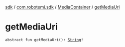 [sdk](../../index.md) / [com.robotemi.sdk](../index.md) / [MediaContainer](index.md) / [getMediaUri](./get-media-uri.md)

# getMediaUri

`abstract fun getMediaUri(): `[`String`](https://kotlinlang.org/api/latest/jvm/stdlib/kotlin/-string/index.html)`!`